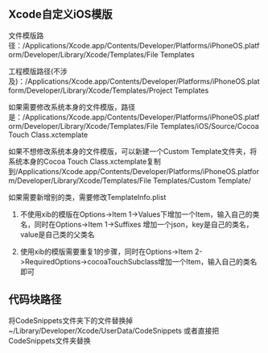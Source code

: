## Xcode自定义iOS模版

文件模版路径：/Applications/Xcode.app/Contents/Developer/Platforms/iPhoneOS.platform/Developer/Library/Xcode/Templates/File Templates

工程模版路径(不涉及)：/Applications/Xcode.app/Contents/Developer/Platforms/iPhoneOS.platform/Developer/Library/Xcode/Templates/Project Templates

如果需要修改系统本身的文件模版，路径是：/Applications/Xcode.app/Contents/Developer/Platforms/iPhoneOS.platform/Developer/Library/Xcode/Templates/File Templates/iOS/Source/Cocoa Touch Class.xctemplate

如果不想修改系统本身的文件模版，可以新建一个Custom Template文件夹，将系统本身的Cocoa Touch Class.xctemplate复制到/Applications/Xcode.app/Contents/Developer/Platforms/iPhoneOS.platform/Developer/Library/Xcode/Templates/File Templates/Custom Template/

如果需要新增别的类，需要修改TemplateInfo.plist 

1. 不使用xib的模版在Options->Item 1->Values下增加一个Item，输入自己的类名，同时在Options->Item 1->Suffixes 增加一个json，key是自己的类名，value是自己类的父类名

2. 使用xib的模版需要重复1的步骤，同时在Options->Item 2->RequiredOptions->cocoaTouchSubclass增加一个Item，输入自己的类名即可


## 代码块路径
将CodeSnippets文件夹下的文件替换掉~/Library/Developer/Xcode/UserData/CodeSnippets 或者直接把CodeSnippets文件夹替换

